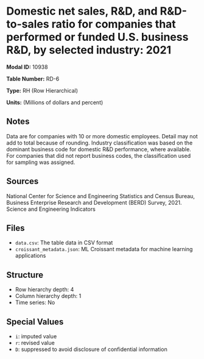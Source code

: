 # Domestic net sales, R&D, and R&D-to-sales ratio for companies that performed or funded U.S. business R&D, by selected industry: 2021

**Modal ID:** 10938

**Table Number:** RD-6

**Type:** RH (Row Hierarchical)

**Units:** (Millions of dollars and percent)

## Notes

Data are for companies with 10 or more domestic employees. Detail may not add to total because of rounding. Industry classification was based on the dominant business code for domestic R&D performance, where available. For companies that did not report business codes, the classification used for sampling was assigned.

## Sources

National Center for Science and Engineering Statistics and Census Bureau, Business Enterprise Research and Development (BERD) Survey, 2021. Science and Engineering Indicators

## Files

- `data.csv`: The table data in CSV format
- `croissant_metadata.json`: ML Croissant metadata for machine learning applications

## Structure

- Row hierarchy depth: 4
- Column hierarchy depth: 1
- Time series: No

## Special Values

- `i`: imputed value
- `r`: revised value
- `D`: suppressed to avoid disclosure of confidential information
